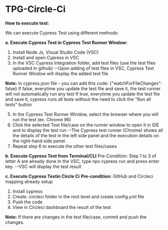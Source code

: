 # TPG-Circle-Ci

**How to execute test:**

We can execute Cypress Test using different methods:

**a. Execute Cypress Test in Cypress Test Runner Window:**
1. Install Node Js, Visual Studio Code (VSC)
2. Install and open Cypress in VSC
3. In the VSC Cypress Integration folder, add test files (use the test files uploaded in github)
--Upon adding of test files in VSC, Cypress Test Runner Window will display the added test file

**Note:** In cypress.json file - you can add this code: {"watchForFileChanges": false}
If false, everytime you update the test file and save it, the test runner will not automatically run any test
If true, everytime you update the test file and save it, cypress runs all tests without the need to click the "Run all tests" button

5. In the Cypress Test Runner Window, select the browser where you will run the test (ex. Chrome 96)
6. Click the selected Test file/case on the runner window to open it in IDE and to display the test run
--The Cypress test runner (Chrome) shows all the details of the test in the left side panel and the execution details on the right-hand side panel.
7. Repeat step 6 to execute the other test files/cases

**b. Execute Cypress Test from Terminal/CLI**
Pre-Condition: Step 1 to 3 of letter A are already done
In the VSC, type npx cypress run and press enter key.
--VSC will display the test result

**c. Execute Cypress Testin Circle Ci**
**Pre-condition:** GitHub and Circleci mapping already setup
1. Install cypress
2. Create .circleci folder in the root level and create config.yml file
3. Push the code
4. View in Circleci dashboard the result of the test

**Note:** If there are changes in the test file/case, commit and push the changes.
